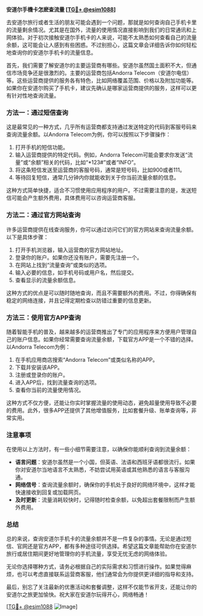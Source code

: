**安道尔手機卡怎麽查流量 [[TG💪+ @esim1088](https://t.me/s/esim1088)]**

去安道尔旅行或者生活的朋友可能会遇到一个问题，那就是如何查询自己手机卡里的流量剩余情况。尤其是在国外，流量的使用情况直接影响到我们的日常通讯和上网体验。对于初次接触安道尔手机卡的人来说，可能不太熟悉如何查看自己的流量余额，这可能会让人感到有些困惑。不过别担心，这篇文章会详细告诉你如何轻松地查询你的安道尔手机卡的流量信息。

首先，我们需要了解安道尔的主要运营商有哪些。安道尔虽然国土面积不大，但通信市场竞争还是很激烈的。主要的运营商包括Andorra Telecom（安道尔电信）等。这些运营商提供的服务各有特色，比如网络覆盖范围、价格以及附加功能等。如果你在安道尔购买了手机卡，建议先确认是哪家运营商提供的服务，这样可以更有针对性地查询流量。

### 方法一：通过短信查询

这是最常见的一种方式，几乎所有运营商都支持通过发送特定的代码到客服号码来查询流量余额。以Andorra Telecom为例，你可以按照以下步骤操作：

1. 打开手机的短信功能。
2. 输入运营商提供的特定代码。例如，Andorra Telecom可能会要求你发送“流量”或“余额”相关的代码，比如“*123#”或者“INFO”。
3. 将这条短信发送至运营商的客服号码，通常是短号码，比如900或者111。
4. 等待回复短信，通常几分钟内你就能收到关于你当前流量余额的信息。

这种方式简单快捷，适合不习惯使用应用程序的用户。不过需要注意的是，发送短信可能会产生额外费用，具体费用可以咨询运营商客服。

### 方法二：通过官方网站查询

许多运营商提供在线查询服务，你可以通过访问它们的官方网站来查询流量余额。以下是具体步骤：

1. 打开手机浏览器，输入运营商的官方网站地址。
2. 登录你的账户。如果你还没有账户，需要先注册一个。
3. 在网站上找到“流量查询”或类似的选项。
4. 输入必要的信息，如手机号码或用户名，然后提交。
5. 查看显示的流量余额信息。

这种方式的优点是可以随时随地查询，而且不需要额外的费用。不过，你得确保有稳定的网络连接，并且记得定期检查以防错过重要的信息更新。

### 方法三：使用官方APP查询

随着智能手机的普及，越来越多的运营商推出了专门的应用程序来方便用户管理自己的账户信息。如果你经常需要查询流量余额，下载官方APP是一个不错的选择。以Andorra Telecom为例：

1. 在手机应用商店搜索“Andorra Telecom”或类似名称的APP。
2. 下载并安装该APP。
3. 注册或登录你的账户。
4. 进入APP后，找到流量查询的选项。
5. 查看你当前的流量使用情况。

这种方式不仅方便，还能让你实时掌握流量的使用动态，避免超量使用导致不必要的费用。此外，很多APP还提供了其他增值服务，比如套餐升级、账单查询等，非常实用。

### 注意事项

在使用以上方法时，有一些小细节需要注意，以确保你能顺利查询到流量余额：

- **语言问题**：安道尔虽然是一个小国，但英语、法语和西班牙语都很流行。如果你对安道尔当地语言不太熟悉，不妨尝试用英语或其他熟悉的语言与客服沟通。
- **网络信号**：查询流量余额时，确保你的手机处于良好的网络环境中，这样才能快速接收到回复或加载网页。
- **及时更新**：流量消耗较快时，记得随时检查余额，以免超出套餐限制而产生额外费用。

### 总结

总的来说，查询安道尔手机卡的流量余额并不是一件复杂的事情。无论是通过短信、官网还是官方APP，都有多种途径可供选择。希望这篇文章能帮助你在安道尔旅行或居住期间更好地管理你的手机流量，享受无忧无虑的网络体验。

无论你选择哪种方式，请务必根据自己的实际需求和习惯进行操作。如果觉得麻烦，也可以考虑直接联系运营商客服，他们通常会为你提供更详细的指导和支持。

最后，别忘了关注最新的优惠活动和套餐调整，这样不仅能节省开支，还能让你的安道尔之旅更加愉快。祝大家在安道尔玩得开心，网络畅通！

[[TG💪+ @esim1088](https://t.me/s/esim1088) ![Image](https://i.postimg.cc/4NQfJmqS/Snipaste-2025-05-13-00-14-12.png)]